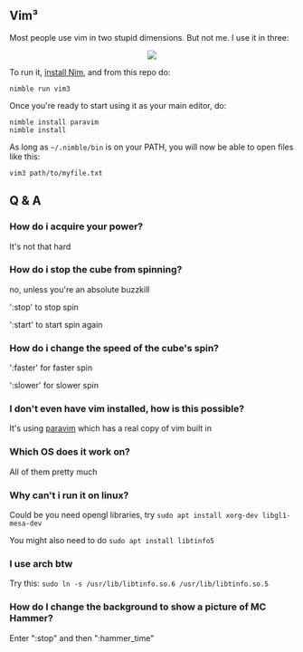 ## Vim³

Most people use vim in two stupid dimensions. But not me. I use it in three:

<p align="center">
  <img src="vim3.gif" >
</p>

To run it, [install Nim](https://nim-lang.org/install.html), and from this repo do:

```
nimble run vim3
```

Once you're ready to start using it as your main editor, do:

```
nimble install paravim
nimble install
```

As long as `~/.nimble/bin` is on your PATH, you will now be able to open files like this:

```
vim3 path/to/myfile.txt
```

## Q & A

### How do i acquire your power?

It's not that hard

### How do i stop the cube from spinning?

no, unless you're an absolute buzzkill

':stop' to stop spin

':start' to start spin again

### How do i change the speed of the cube's spin?

':faster' for faster spin

':slower' for slower spin

### I don't even have vim installed, how is this possible?

It's using [paravim](https://github.com/paranim/paravim) which has a real copy of vim built in

### Which OS does it work on?

All of them pretty much

### Why can't i run it on linux?

Could be you need opengl libraries, try `sudo apt install xorg-dev libgl1-mesa-dev`

You might also need to do `sudo apt install libtinfo5`

### I use arch btw

Try this: `sudo ln -s /usr/lib/libtinfo.so.6 /usr/lib/libtinfo.so.5`

### How do I change the background to show a picture of MC Hammer?

Enter ":stop" and then ":hammer_time"
